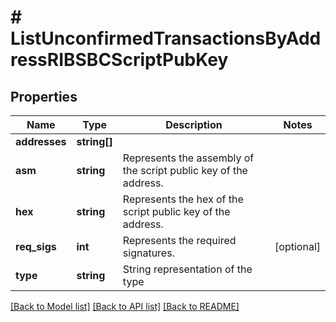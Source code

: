 # # ListUnconfirmedTransactionsByAddressRIBSBCScriptPubKey

## Properties

Name | Type | Description | Notes
------------ | ------------- | ------------- | -------------
**addresses** | **string[]** |  |
**asm** | **string** | Represents the assembly of the script public key of the address. |
**hex** | **string** | Represents the hex of the script public key of the address. |
**req_sigs** | **int** | Represents the required signatures. | [optional]
**type** | **string** | String representation of the type |

[[Back to Model list]](../../README.md#models) [[Back to API list]](../../README.md#endpoints) [[Back to README]](../../README.md)
